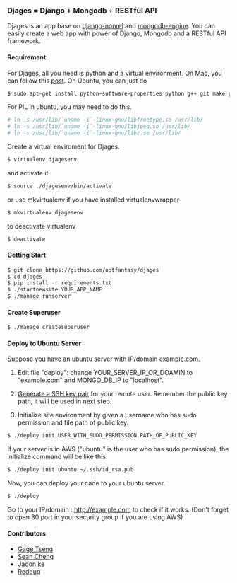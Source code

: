 ### Djages = Django + Mongodb + RESTful API
Djages is an app base on [django-nonrel](https://github.com/django-nonrel/django) and [mongodb-engine](https://github.com/django-nonrel/mongodb-engine). You can easily create a web app with power of Django, Mongodb and a RESTful API framework.

#### Requirement
For Djages, all you need is python and a virtual environment. 
On Mac, you can follow this [post](http://darklaunch.com/2011/11/24/osx-install-pip-virtualenv-virtualenvwrapper-on-mac).
On Ubuntu, you can just do

````bash
$ sudo apt-get install python-software-properties python g++ git make python-pip python-virtualenv python-imaging build-essential python-dev libxml2-dev libxslt-dev python-lxml libssl-dev libpam0g-dev nginx apache2 libapache2-mod-wsgi libgraphicsmagick++-dev
````

For PIL in ubuntu, you may need to do this.
````bash
# ln -s /usr/lib/`uname -i`-linux-gnu/libfreetype.so /usr/lib/
# ln -s /usr/lib/`uname -i`-linux-gnu/libjpeg.so /usr/lib/
# ln -s /usr/lib/`uname -i`-linux-gnu/libz.so /usr/lib/
````

Create a virtual enviroment for Djages.

````bash
$ virtualenv djagesenv
````

and activate it

````bash
$ source ./djagesenv/bin/activate
````

or use mkvirtualenv if you have installed virtualenvwrapper

````bash
$ mkvirtualenv djagesenv
````

to deactivate virtualenv

````bash
$ deactivate
````

#### Getting Start
````bash
$ git clone https://github.com/optfantasy/djages
$ cd djages
$ pip install -r requirements.txt
$ ./startnewsite YOUR_APP_NAME
$ ./manage runserver
````

#### Create Superuser
````bash
$ ./manage createsuperuser
````

#### Deploy to Ubuntu Server
Suppose you have an ubuntu server with IP/domain example.com.

1) Edit file "deploy": change YOUR_SERVER_IP_OR_DOAMIN to "example.com" and MONGO_DB_IP to "localhost".

2) [Generate a SSH key pair](https://help.github.com/articles/generating-ssh-keys) for your remote user. Remember the public key path, it will be used in next step.

3) Initialize site environment by given a username who has sudo permission and file path of public key.
````bash
$ ./deploy init USER_WITH_SUDO_PERMISSION PATH_OF_PUBLIC_KEY
````

If your server is in AWS ("ubuntu" is the user who has sudo permission), the initialize command will be like this:
````bash
$ ./deploy init ubuntu ~/.ssh/id_rsa.pub
````

Now, you can deploy your cade to your ubuntu server.
````bash
$ ./deploy
````

Go to your IP/domain : http://example.com to check if it works.
(Don't forget to open 80 port in your security group if you are using AWS)


#### Contributors
* [Gage Tseng](https://github.com/gage/)
* [Sean Cheng](https://github.com/sainteye/)
* [Jadon ke](https://github.com/jasonke/)
* [Redbug](https://github.com/redbug/)

